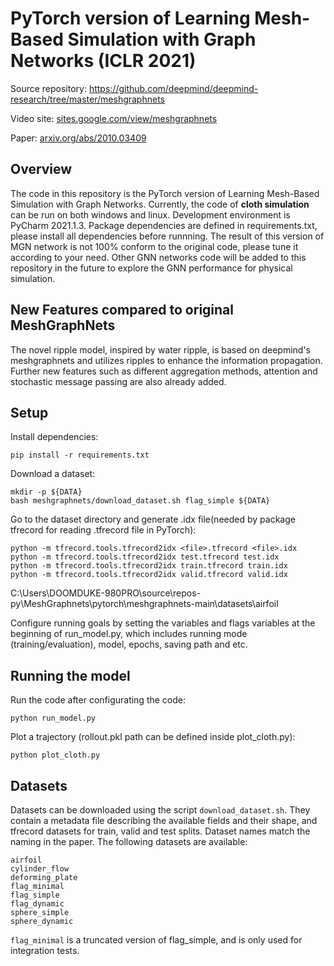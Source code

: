 # PyTorch version of Learning Mesh-Based Simulation with Graph Networks (ICLR 2021)

Source repository: https://github.com/deepmind/deepmind-research/tree/master/meshgraphnets

Video site: [sites.google.com/view/meshgraphnets](https://sites.google.com/view/meshgraphnets)

Paper: [arxiv.org/abs/2010.03409](https://arxiv.org/abs/2010.03409)

## Overview

The code in this repository is the PyTorch version of Learning Mesh-Based Simulation with Graph Networks. Currently, the code of **cloth simulation** can be
run on both windows and linux. Development environment is PyCharm 2021.1.3. Package dependencies are defined
in requirements.txt, please install all dependencies before runnning. The result of this version of MGN network is not 100% conform to the original code, please tune it according to your need. Other GNN networks code will be added to this repository in the future to explore the GNN performance for physical simulation.

## New Features compared to original MeshGraphNets

The novel ripple model, inspired by water ripple, is based on deepmind's meshgraphnets and utilizes ripples to enhance the information propagation. Further new features such as different aggregation methods, attention and stochastic message passing are also already added.

## Setup

Install dependencies:

    pip install -r requirements.txt

Download a dataset:

    mkdir -p ${DATA}
    bash meshgraphnets/download_dataset.sh flag_simple ${DATA}

Go to the dataset directory and generate .idx file(needed by package tfrecord for reading .tfrecord file in PyTorch):

    python -m tfrecord.tools.tfrecord2idx <file>.tfrecord <file>.idx
    python -m tfrecord.tools.tfrecord2idx test.tfrecord test.idx
    python -m tfrecord.tools.tfrecord2idx train.tfrecord train.idx
    python -m tfrecord.tools.tfrecord2idx valid.tfrecord valid.idx
C:\Users\DOOMDUKE-980PRO\source\repos-py\MeshGraphnets\pytorch\meshgraphnets-main\datasets\airfoil
    
Configure running goals by setting the variables and flags variables at the beginning of run_model.py, which includes
running mode (training/evaluation), model, epochs, saving path and etc.

## Running the model

Run the code after configurating the code:

    python run_model.py

Plot a trajectory (rollout.pkl path can be defined inside plot_cloth.py):

    python plot_cloth.py

## Datasets

Datasets can be downloaded using the script `download_dataset.sh`. They contain a metadata file describing the available
fields and their shape, and tfrecord datasets for train, valid and test splits. Dataset names match the naming in the
paper. The following datasets are available:

    airfoil
    cylinder_flow
    deforming_plate
    flag_minimal
    flag_simple
    flag_dynamic
    sphere_simple
    sphere_dynamic

`flag_minimal` is a truncated version of flag_simple, and is only used for integration tests.
